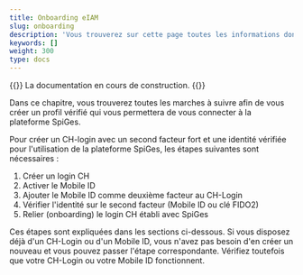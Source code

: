 ```yaml
---
title: Onboarding eIAM
slug: onboarding
description: 'Vous trouverez sur cette page toutes les informations dont vous avez besoin pour vous connecter à la plateforme SpiGes.'
keywords: []
weight: 300
type: docs
---
```


{{<alert color="info">}}
La documentation en cours de construction.
{{</alert>}}

Dans ce chapitre, vous trouverez toutes les marches à suivre afin de vous créer un profil vérifié qui vous permettera de vous connecter à la plateforme SpiGes. 

Pour créer un CH-login avec un second facteur fort et une identité vérifiée pour l'utilisation de la plateforme SpiGes, les étapes suivantes sont nécessaires :

1. Créer un login CH
2. Activer le Mobile ID
3. Ajouter le Mobile ID comme deuxième facteur au CH-Login
4. Vérifier l'identité sur le second facteur (Mobile ID ou clé FIDO2)
5. Relier (onboarding) le login CH établi avec SpiGes

Ces étapes sont expliquées dans les sections ci-dessous. Si vous disposez déjà d'un CH-Login ou d'un Mobile ID, vous n'avez pas besoin d'en créer un nouveau et vous pouvez passer l'étape correspondante. Vérifiez toutefois que votre CH-Login ou votre Mobile ID fonctionnent.